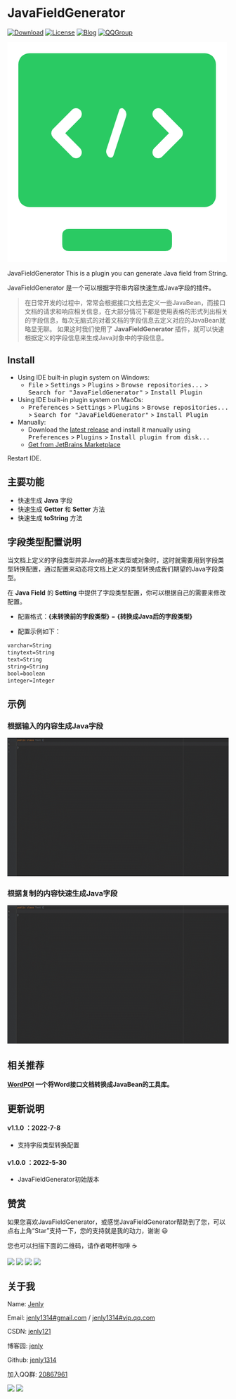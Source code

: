 # JavaFieldGenerator

[![Download](https://img.shields.io/badge/download-plugin-blue.svg)](https://raw.githubusercontent.com/jenly1314/JavaFieldGenerator/master/release/JavaFieldGenerator-1.0.0.zip)
[![License](https://img.shields.io/badge/license-Apche%202.0-blue.svg)](http://www.apache.org/licenses/LICENSE-2.0)
[![Blog](https://img.shields.io/badge/blog-Jenly-9933CC.svg)](https://jenly1314.github.io/)
[![QQGroup](https://img.shields.io/badge/QQGroup-20867961-blue.svg)](http://shang.qq.com/wpa/qunwpa?idkey=8fcc6a2f88552ea44b1411582c94fd124f7bb3ec227e2a400dbbfaad3dc2f5ad)

![Logo](logo.png)

<!-- Plugin description -->
JavaFieldGenerator This is a plugin you can generate Java field from String.
<!-- Plugin description end -->

JavaFieldGenerator 是一个可以根据字符串内容快速生成Java字段的插件。

> 在日常开发的过程中，常常会根据接口文档去定义一些JavaBean，而接口文档的请求和响应相关信息，在大部分情况下都是使用表格的形式列出相关的字段信息，每次无脑式的对着文档的字段信息去定义对应的JavaBean就略显无聊。
> 如果这时我们使用了 **JavaFieldGenerator** 插件，就可以快速根据定义的字段信息来生成Java对象中的字段信息。


## Install
- Using IDE built-in plugin system on Windows:
  - <kbd>File</kbd> > <kbd>Settings</kbd> > <kbd>Plugins</kbd> > <kbd>Browse repositories...</kbd> > <kbd>Search for "JavaFieldGenerator"</kbd> > <kbd>Install Plugin</kbd>
- Using IDE built-in plugin system on MacOs:
  - <kbd>Preferences</kbd> > <kbd>Settings</kbd> > <kbd>Plugins</kbd> > <kbd>Browse repositories...</kbd> > <kbd>Search for "JavaFieldGenerator"</kbd> > <kbd>Install Plugin</kbd>
- Manually:
  - Download the [latest release](https://raw.githubusercontent.com/jenly1314/JavaFieldGenerator/master/release/JavaFieldGenerator-1.1.0.zip) and install it manually using <kbd>Preferences</kbd> > <kbd>Plugins</kbd> > <kbd>Install plugin from disk...</kbd>
  - [Get from JetBrains Marketplace](https://plugins.jetbrains.com/plugin/19258)
  
Restart IDE.

## 主要功能
* 快速生成 **Java** 字段
* 快速生成 **Getter** 和 **Setter** 方法
* 快速生成 **toString** 方法

## 字段类型配置说明

当文档上定义的字段类型并非Java的基本类型或对象时，这时就需要用到字段类型转换配置，通过配置来动态将文档上定义的类型转换成我们期望的Java字段类型。

在 **Java Field** 的 **Setting** 中提供了字段类型配置，你可以根据自己的需要来修改配置。

* 配置格式：**{未转换前的字段类型}** = **{转换成Java后的字段类型}**

* 配置示例如下：
```
varchar=String
tinytext=String
text=String
string=String
bool=boolean
integer=Integer

```

## 示例
### 根据输入的内容生成Java字段
![Image](art/generate-java-field.gif)

### 根据复制的内容快速生成Java字段
![Image](art/quick-generate-java-field.gif)

## 相关推荐

#### [WordPOI](https://github.com/jenly1314/WordPOI) 一个将Word接口文档转换成JavaBean的工具库。

## 更新说明

#### v1.1.0 ：2022-7-8
*  支持字段类型转换配置

#### v1.0.0 ：2022-5-30
*  JavaFieldGenerator初始版本


## 赞赏
如果您喜欢JavaFieldGenerator，或感觉JavaFieldGenerator帮助到了您，可以点右上角“Star”支持一下，您的支持就是我的动力，谢谢 :smiley:<p>
您也可以扫描下面的二维码，请作者喝杯咖啡 :coffee:
    <div>
        <img src="https://jenly1314.github.io/image/pay/wxpay.png" width="280" heght="350">
        <img src="https://jenly1314.github.io/image/pay/alipay.png" width="280" heght="350">
        <img src="https://jenly1314.github.io/image/pay/qqpay.png" width="280" heght="350">
        <img src="https://jenly1314.github.io/image/alipay_red_envelopes.jpg" width="233" heght="350">
    </div>

## 关于我
   Name: <a title="关于作者" href="https://about.me/jenly1314" target="_blank">Jenly</a>

   Email: <a title="欢迎邮件与我交流" href="mailto:jenly1314@gmail.com" target="_blank">jenly1314#gmail.com</a> / <a title="给我发邮件" href="mailto:jenly1314@vip.qq.com" target="_blank">jenly1314#vip.qq.com</a>

   CSDN: <a title="CSDN博客" href="http://blog.csdn.net/jenly121" target="_blank">jenly121</a>

   博客园: <a title="博客园" href="https://www.cnblogs.com/jenly" target="_blank">jenly</a>

   Github: <a title="Github开源项目" href="https://github.com/jenly1314" target="_blank">jenly1314</a>

   加入QQ群: <a title="点击加入QQ群" href="http://shang.qq.com/wpa/qunwpa?idkey=8fcc6a2f88552ea44b1411582c94fd124f7bb3ec227e2a400dbbfaad3dc2f5ad" target="_blank">20867961</a>
   <div>
       <img src="https://jenly1314.github.io/image/jenly666.png">
       <img src="https://jenly1314.github.io/image/qqgourp.png">
   </div>



